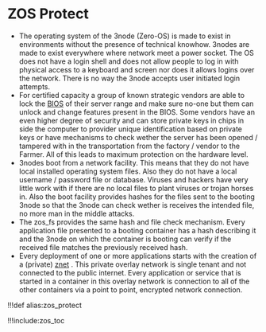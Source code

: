 # ZOS Protect

- The operating system of the 3node (Zero-OS) is made to exist in environments without the presence of technical knowhow. 3nodes are made to exist everywhere where network meet a power socket. The OS does not have a login shell and does not allow people to log in with physical access to a keyboard and screen nor does it allows logins over the network. There is no way the 3node accepts user initiated login attempts.
- For certified capacity a group of known strategic vendors are able to lock the [BIOS](https://en.wikipedia.org/wiki/BIOS) of their server range and make sure no-one but them can unlock and change features present in the BIOS. Some vendors have an even higher degree of security and can store private keys in chips in side the computer to provider unique identification based on private keys or have mechanisms to check wether the server has been opened / tampered with in the transportation from the factory / vendor to the Farmer. All of this leads to maximum protection on the hardware level.
- 3nodes boot from a network facility. This means that they do not have local installed operating system files. Also they do not have a local username / password file or database. Viruses and hackers have very little work with if there are no local files to plant viruses or trojan horses in. Also the boot facility provides hashes for the files sent to the booting 3node so that the 3node can check wether is receives the intended file, no more man in the middle attacks.
- The zos_fs provides the same hash and file check mechanism. Every application file presented to a booting container has a hash describing it and the 3node on which the container is booting can verify if the received file matches the previously received hash.
- Every deployment of one or more applications starts with the creation of a (private) [znet](znet) . This private overlay network is single tenant and not connected to the public internet. Every application or service that is started in a container in this overlay network is connection to all of the other containers via a point to point, encrypted network connection.


!!!def alias:zos_protect

!!!include:zos_toc
